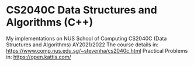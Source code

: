 # CS2040C Data Structures and Algorithms (C++)
My implementations on NUS School of Computing CS2040C (Data Structures and Algorithms) AY2021/2022
The course details in: https://www.comp.nus.edu.sg/~stevenha/cs2040c.html
Practical Problems in: https://open.kattis.com/
